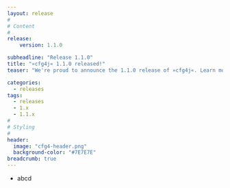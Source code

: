 ```yaml
---
layout: release
#
# Content
#
release:
    version: 1.1.0

subheadline: "Release 1.1.0"
title: "»cfg4j« 1.1.0 released!"
teaser: "We're proud to announce the 1.1.0 release of »cfg4j«. Learn more about new features in this article."

categories:
  - releases
tags:
  - releases
  - 1.x
  - 1.1.x
#
# Styling
#
header:
  image: "cfg4-header.png"
  background-color: "#7E7E7E"
breadcrumb: true
---
```


* abcd